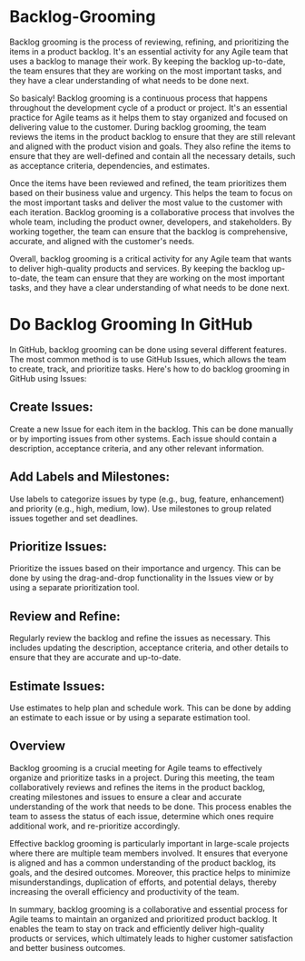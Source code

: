 # Backlog-Grooming
Backlog grooming is the process of reviewing, refining, and prioritizing the items in a product backlog. It's an essential activity for any Agile team that uses a backlog to manage their work. By keeping the backlog up-to-date, the team ensures that they are working on the most important tasks, and they have a clear understanding of what needs to be done next.

So basicaly! Backlog grooming is a continuous process that happens throughout the development cycle of a product or project. It's an essential practice for Agile teams as it helps them to stay organized and focused on delivering value to the customer. During backlog grooming, the team reviews the items in the product backlog to ensure that they are still relevant and aligned with the product vision and goals. They also refine the items to ensure that they are well-defined and contain all the necessary details, such as acceptance criteria, dependencies, and estimates.

Once the items have been reviewed and refined, the team prioritizes them based on their business value and urgency. This helps the team to focus on the most important tasks and deliver the most value to the customer with each iteration. Backlog grooming is a collaborative process that involves the whole team, including the product owner, developers, and stakeholders. By working together, the team can ensure that the backlog is comprehensive, accurate, and aligned with the customer's needs.

Overall, backlog grooming is a critical activity for any Agile team that wants to deliver high-quality products and services. By keeping the backlog up-to-date, the team can ensure that they are working on the most important tasks, and they have a clear understanding of what needs to be done next.

# Do Backlog Grooming In GitHub
In GitHub, backlog grooming can be done using several different features. The most common method is to use GitHub Issues, which allows the team to create, track, and prioritize tasks. Here's how to do backlog grooming in GitHub using Issues:

## Create Issues: 
Create a new Issue for each item in the backlog. This can be done manually or by importing issues from other systems. Each issue should contain a    description, acceptance criteria, and any other relevant information.
## Add Labels and Milestones: 
Use labels to categorize issues by type (e.g., bug, feature, enhancement) and priority (e.g., high, medium, low). Use milestones to group    related issues together and set deadlines.
## Prioritize Issues:
Prioritize the issues based on their importance and urgency. This can be done by using the drag-and-drop functionality in the Issues view or by using  a separate prioritization tool.
## Review and Refine:
Regularly review the backlog and refine the issues as necessary. This includes updating the description, acceptance criteria, and other details to ensure that they are accurate and up-to-date.
## Estimate Issues:
Use estimates to help plan and schedule work. This can be done by adding an estimate to each issue or by using a separate estimation tool.
## Overview
Backlog grooming is a crucial meeting for Agile teams to effectively organize and prioritize tasks in a project. During this meeting, the team collaboratively reviews and refines the items in the product backlog, creating milestones and issues to ensure a clear and accurate understanding of the work that needs to be done. This process enables the team to assess the status of each issue, determine which ones require additional work, and re-prioritize accordingly.

Effective backlog grooming is particularly important in large-scale projects where there are multiple team members involved. It ensures that everyone is aligned and has a common understanding of the product backlog, its goals, and the desired outcomes. Moreover, this practice helps to minimize misunderstandings, duplication of efforts, and potential delays, thereby increasing the overall efficiency and productivity of the team.

In summary, backlog grooming is a collaborative and essential process for Agile teams to maintain an organized and prioritized product backlog. It enables the team to stay on track and efficiently deliver high-quality products or services, which ultimately leads to higher customer satisfaction and better business outcomes.
